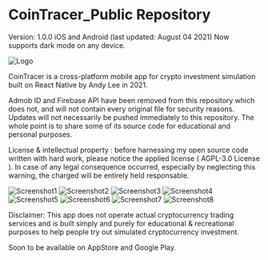 # CoinTracer_Public Repository

Version: 1.0.0 iOS and Android (last updated: August 04 2021)
Now supports dark mode on any device.

![Logo](https://firebasestorage.googleapis.com/v0/b/cointracer-2fd86.appspot.com/o/icon_small.png?alt=media&token=019fab56-0c90-4d36-b48e-a4b3201a6b88)

CoinTracer is a cross-platform mobile app for crypto investment simulation built on React Native by Andy Lee in 2021.

Admob ID and Firebase API have been removed from this repository which does not, and will not contain every original file for security reasons.
Updates will not necessarily be pushed immediately to this repository.
The whole point is to share some of its source code for educational and personal purposes.

License & intellectual property : before harnessing my open source code written with hard work, please notice the applied license ( AGPL-3.0 License ). In case of any legal consequence occurred, especially by neglecting this warning, the charged will be entirely held responsable.

![Screenshot1](https://firebasestorage.googleapis.com/v0/b/cointracer-2fd86.appspot.com/o/Screenshot_1.png?alt=media&token=0f4a1849-ff7b-4c75-9665-36c0ab0b4811)
![Screenshot2](https://firebasestorage.googleapis.com/v0/b/cointracer-2fd86.appspot.com/o/Screenshot_2.png?alt=media&token=02ed1b55-65a7-4083-8301-de931fe9aca3)
![Screenshot3](https://firebasestorage.googleapis.com/v0/b/cointracer-2fd86.appspot.com/o/Screenshot_3.png?alt=media&token=6745c704-8d38-422a-b582-66ea878a838f)
![Screenshot4](https://firebasestorage.googleapis.com/v0/b/cointracer-2fd86.appspot.com/o/Screenshot_4.png?alt=media&token=9163fe35-98f9-48d4-b06b-454d99eda3e8)
![Screenshot5](https://firebasestorage.googleapis.com/v0/b/cointracer-2fd86.appspot.com/o/Screenshot_5.png?alt=media&token=f4fbd2fc-7252-478d-b34a-640b9ff5762b)
![Screenshot6](https://firebasestorage.googleapis.com/v0/b/cointracer-2fd86.appspot.com/o/Screenshot_6.png?alt=media&token=a712276c-381b-4e17-837d-980a2292817a)
![Screenshot7](https://firebasestorage.googleapis.com/v0/b/cointracer-2fd86.appspot.com/o/Screenshot_7.png?alt=media&token=26089228-f851-4cd6-872b-75cc8681db51)
![Screenshot8](https://firebasestorage.googleapis.com/v0/b/cointracer-2fd86.appspot.com/o/Screenshot_8.png?alt=media&token=b426412a-fdae-4e3e-a2f3-3f4eb77a28f6)

Disclaimer: This app does not operate actual cryptocurrency trading services and is built simply and purely for educational & recreational purposes to help people try out simulated cryptocurrency investment.

Soon to be available on AppStore and Google Play.
